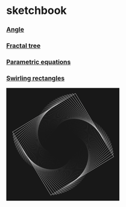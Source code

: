 # sketchbook

<h3><a href="https://venomswitch.github.io/sketchbook/angleSketch/">Angle</a></h3>
<h3><a href="https://venomswitch.github.io/sketchbook/fractalTree/">Fractal tree</a></h3>
<h3><a href="https://venomswitch.github.io/sketchbook/parametricP5/">Parametric equations</a></h3>
<h3><a href="https://venomswitch.github.io/sketchbook/swirlingRectp5">Swirling rectangles</a></h3>
<img src="images/swirlingRectIMG.png" alt="swirling rect img" width="300"/>
